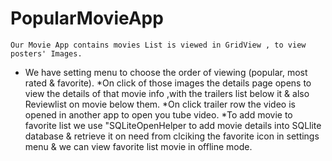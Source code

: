 
# PopularMovieApp
    Our Movie App contains movies List is viewed in GridView , to view posters' Images.
 * We have setting menu to choose the order of viewing (popular, most rated & favorite).
  *On click of those images the details page opens to view the details of that movie info ,with the trailers list below it & also Reviewlist on movie below them.
  *On click trailer row the video is opened in another app to open  you tube video.
  *To add movie to favorite list we use "SQLiteOpenHelper to add movie details into 	SQLlite database & retrieve it on need from clciking the favorite icon in settings menu & we can view favorite list movie in offline mode.


